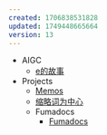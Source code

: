 ```yaml
---
created: 1706838531828
updated: 1749448665664
version: 13
---
```


- <span id="2024-02-13-05-00-46-g147">AIGC</span>
  - [e的故事](docs/2024-02-07-06-52-46-s09t.md)
- <span id="2024-02-13-05-01-53-f4x1">Projects</span>
  - [Memos](docs/2024-02-13-05-02-38-hzz9.md)
  - [缩略词为中心](docs/2024-04-05-08-34-36-d1eh.md)
  - <span id="2025-06-06-06-56-41-3hfg">Fumadocs</span>
    - [Fumadocs](docs/2025-06-09-13-57-43-klad.md)
